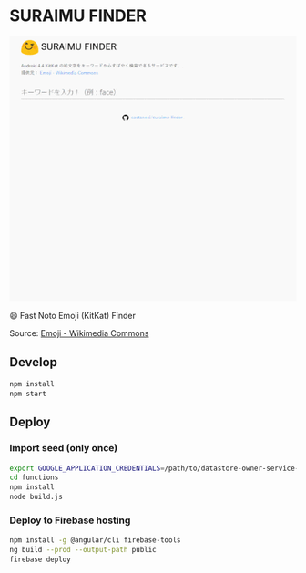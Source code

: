 SURAIMU FINDER
===================
![demo](demo.gif)

:smile: Fast Noto Emoji (KitKat) Finder

Source: [Emoji - Wikimedia Commons](https://commons.wikimedia.org/wiki/Emoji)


## Develop

```sh
npm install
npm start
```


## Deploy

### Import seed (only once)

```sh
export GOOGLE_APPLICATION_CREDENTIALS=/path/to/datastore-owner-service-account-key.json
cd functions
npm install
node build.js
```

### Deploy to Firebase hosting

```sh
npm install -g @angular/cli firebase-tools
ng build --prod --output-path public
firebase deploy
```
